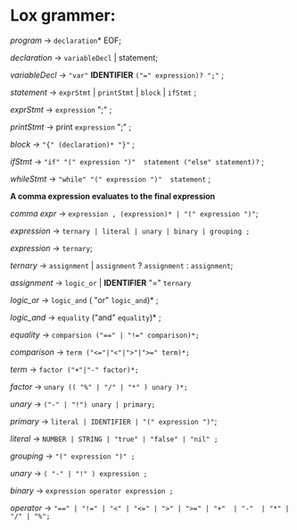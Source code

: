  # Lox grammer: 
 *program*          → `declaration`* EOF;
 
 *declaration*      → `variableDecl` | statement;
 
 *variableDecl*     → `"var"` **IDENTIFIER** `("=" expression)? ";"` ;
 
 *statement*        → `exprStmt` | `printStmt` | `block` | `ifStmt` ;
 
 *exprStmt*         → `expression` ";" ;
 
 *printStmt*        → print `expression` ";" ;
 
 *block*            → `"{" (declaration)* "}"` ;
 
 *ifStmt*           → `"if" "(" expression ")"  statement ("else" statement)?` ;

 *whileStmt*        → `"while" "(" expression ")"  statement` ;

 
 **A comma expression evaluates to the final expression**
 
 *comma expr*  → `expression , (expression)* | "(" expression ")"`;

 *expression*     → `ternary
                   | literal
                   | unary
                   | binary
                   | grouping ;`


 *expression*  → `ternary`;
 
 *ternary*     → `assignment` | `assignment` ? `assignment` : `assignment`;
 
 *assignment*  → `logic_or` | **IDENTIFIER** "=" `ternary`
 
 *logic_or*    → `logic_and` ( "or" `logic_and`)* ;
 
 *logic_and*   → `equality` ("and" `equality`)* ; 

 *equality*    → `comparsion ("==" | "!=" comparison)*;`

 *comparison*  → `term ("<="|"<"|">"|">=" term)*;`

 *term*        → `factor ("+"|"-" factor)*;`

 *factor*      → `unary (( "%" | "/" | "*" ) unary )*;`

 *unary*       → `("-" | "!") unary | primary;`

 *primary*     → `literal | IDENTIFIER | "(" expression ")"`;
 
 *literal*        → `NUMBER | STRING | "true" | "false" | "nil" ;`

 *grouping*       → `"(" expression ")" ;`

 *unary*          → `( "-" | "!" ) expression ;`

 *binary*         → `expression operator expression ;`

 *operator*       → `"==" | "!=" | "<" | "<=" | ">" | ">="
                  | "+"  | "-"  | "*" | "/" | "%";`
